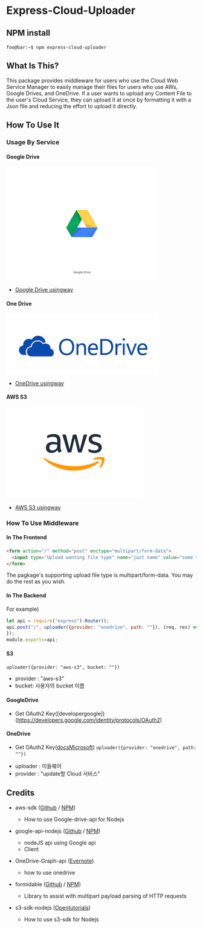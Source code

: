 # Express-Cloud-Uploader

## NPM install
```console
foo@bar:~$ npm express-cloud-uploader
```
## What Is This?
This package provides middleware for users who use the Cloud Web Service Manager to easily manage their files for users who use AWs, Google Drives, and OneDrive. If a user wants to upload any Content File to the user's Cloud Service, they can upload it at once by formatting it with a Json file and reducing the effort to upload it directly.

## How To Use It
### Usage By Service
#### Google Drive
![googledrive](/images/googledrivelogo.gif)
* [Google Drive usingway](/docs/google-drive.md)
#### One Drive
![onedrive](/images/onedrive.jpg)
* [OneDrive usingway]()
#### AWS S3
![AWS](/images/awslogo.gif)
* [AWS S3 usingway](/docs/s3.md)

### How To Use Middleware
#### In The Frontend
```html
<form action="/" method="post" enctype="multipart/form-data">
  <input type="Upload wanting file type" name="just name" value="some text">
</form>
```
The pagkage's supporting upload file type is multipart/form-data. You may do the rest as you wish.

#### In The Backend
For example)
```js
let api = require("express").Router();
api.post("/", uploader({provider: "onedrive", path: ""}), (req, res) => {
});
module.exports=api;
```
#### S3
`uploader({provider: "aws-s3", bucket: ""})` 
- provider : "aws-s3" 
- bucket: 사용자의 bucket 이름
#### GoogleDrive
* Get OAuth2 Key([developergoogle])(https://developers.google.com/identity/protocols/OAuth2)

#### OneDrive
* Get OAuth2 Key([docsMicrosoft](https://docs.microsoft.com/en-us/onedrive/developer/rest-api/getting-started/msa-oauth?view=odsp-graph-online))
`uploader({provider: "onedrive", path: ""})` 
- uploader : 미들웨어
- provider : "update할 Cloud 서비스" 


## Credits
* aws-sdk ([Github](https://github.com/aws/aws-sdk-js) / [NPM](https://www.npmjs.com/package/aws-sdk))
    * How to use Google-drive-api for Nodejs

* google-api-nodejs ([Github](https://github.com/googleapis/google-api-nodejs-client/tree/master/samples/drive) / [NPM](https://www.npmjs.com/package/googleapis))
    * nodeJS api using Google api
    * Client

* OneDrive-Graph-api ([Evernote](https://www.evernote.com/l/AUDufYzQX7NOVJymel7-gw49_mkbKUWdy10))
    * how to use onedrive

* formidable ([Github](https://github.com/felixge/node-formidable) /  [NPM](https://www.npmjs.com/package/formidable))
    * Library to assist with multipart payload parsing of HTTP requests

* s3-sdk-nodejs ([Opentutorials](https://opentutorials.org/course/2717/11797))
    * How to use s3-sdk for Nodejs
